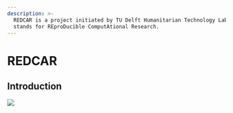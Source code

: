 ```yaml
---
description: >-
  REDCAR is a project initiated by TU Delft Humanitarian Technology Lab. REDCAR
  stands for REproDucible ComputAtional Research.
---
```


# REDCAR

## Introduction

![](https://github.com/mikhailsirenko/REDCAR/blob/master/.gitbook/assets/project_idea.png)

